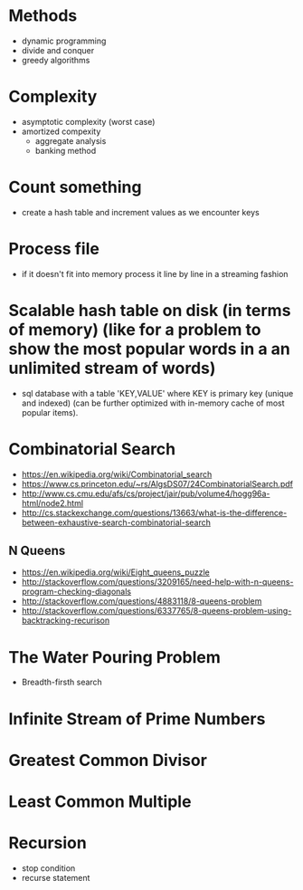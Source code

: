 # Methods
- dynamic programming
- divide and conquer
- greedy algorithms

# Complexity
- asymptotic complexity (worst case)
- amortized compexity
    + aggregate analysis
    + banking method

# Count something
- create a hash table and increment values as we encounter keys

# Process file
- if it doesn't fit into memory process it line by line in a streaming fashion

# Scalable hash table on disk (in terms of memory) (like for a problem to show the most popular words in a an unlimited stream of words)
- sql database with a table 'KEY,VALUE' where KEY is primary key (unique and indexed) (can be further optimized with in-memory cache of most popular items).

# Combinatorial Search
- https://en.wikipedia.org/wiki/Combinatorial_search
- https://www.cs.princeton.edu/~rs/AlgsDS07/24CombinatorialSearch.pdf
- http://www.cs.cmu.edu/afs/cs/project/jair/pub/volume4/hogg96a-html/node2.html
- http://cs.stackexchange.com/questions/13663/what-is-the-difference-between-exhaustive-search-combinatorial-search

## N Queens
- https://en.wikipedia.org/wiki/Eight_queens_puzzle
- http://stackoverflow.com/questions/3209165/need-help-with-n-queens-program-checking-diagonals
- http://stackoverflow.com/questions/4883118/8-queens-problem
- http://stackoverflow.com/questions/6337765/8-queens-problem-using-backtracking-recurison

# The Water Pouring Problem
- Breadth-firsth search

# Infinite Stream of Prime Numbers

# Greatest Common Divisor

# Least Common Multiple

# Recursion
- stop condition
- recurse statement

